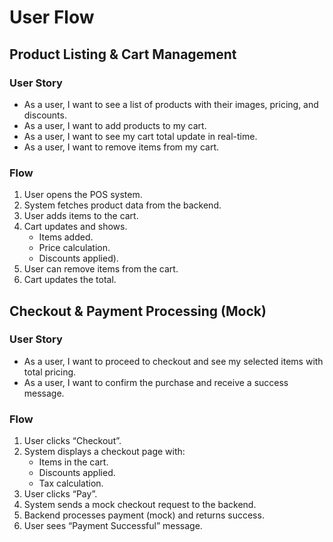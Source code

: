 # User Flow

## Product Listing & Cart Management

### User Story

- As a user, I want to see a list of products with their images, pricing, and discounts.
- As a user, I want to add products to my cart.
- As a user, I want to see my cart total update in real-time.
- As a user, I want to remove items from my cart.

### Flow

1. User opens the POS system.
2. System fetches product data from the backend.
3. User adds items to the cart.
4. Cart updates and shows.
    - Items added.
    - Price calculation.
    - Discounts applied).
5. User can remove items from the cart.
6. Cart updates the total.

## Checkout & Payment Processing (Mock)

### User Story

- As a user, I want to proceed to checkout and see my selected items with total pricing.
- As a user, I want to confirm the purchase and receive a success message.

### Flow

1. User clicks “Checkout”.
2. System displays a checkout page with:
    - Items in the cart.
    - Discounts applied.
    - Tax calculation.
3. User clicks “Pay”.
4. System sends a mock checkout request to the backend.
5. Backend processes payment (mock) and returns success.
6. User sees “Payment Successful” message.
